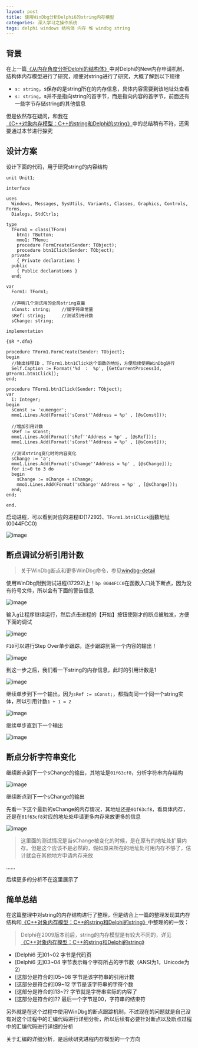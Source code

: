 ```yaml
---
layout: post
title: 使用WinDbg分析Delphi6的string内存模型
categories: 深入学习之操作系统
tags: delphi windows 结构体 内存 堆 windbg string
---
```


## 背景

在上一篇[《从内存角度分析Delphi的结构体》](http://www.xumenger.com/windbg-delphi-record-new20170917/)中对Delphi的New内存申请机制、结构体内存模型进行了研究，顺便对string进行了研究，大概了解到以下规律

* `s: string`，s保存的是string所在的内存信息，具体内容需要到该地址处查看
* `s: string`，s并不是指向string的首字节，而是指向内容的首字节，前面还有一些字节存储string的其他信息

但是依然存在疑问，和我在[《C++对象内存模型：C++的string和Delphi的string》](http://www.xumenger.com/cpp-delphi-string-20161116/)中的总结稍有不符，还需要通过本节进行探究

## 设计方案

设计下面的代码，用于研究string的内容结构

```
unit Unit1;

interface

uses
  Windows, Messages, SysUtils, Variants, Classes, Graphics, Controls, Forms,
  Dialogs, StdCtrls;

type
  TForm1 = class(TForm)
    btn1: TButton;
    mmo1: TMemo;
    procedure FormCreate(Sender: TObject);
    procedure btn1Click(Sender: TObject);
  private
    { Private declarations }
  public
    { Public declarations }
  end;

var
  Form1: TForm1;

  //声明几个测试用的全局string变量
  sConst: string;    //赋字符串常量
  sRef: string;      //测试引用计数
  sChange: string;   

implementation

{$R *.dfm}

procedure TForm1.FormCreate(Sender: TObject);
begin
  //输出线程ID 、TForm1.btn1Click这个函数的地址，方便后续使用WinDbg进行
  Self.Caption := Format('%d  :  %p', [GetCurrentProcessId, @TForm1.btn1Click]);
end;

procedure TForm1.btn1Click(Sender: TObject);
var
  i: Integer;
begin
  sConst := 'xumenger';
  mmo1.Lines.Add(Format('sConst''Address = %p' , [@sConst]));

  //增加引用计数
  sRef := sConst;
  mmo1.Lines.Add(Format('sRef''Address = %p' , [@sRef]));
  mmo1.Lines.Add(Format('sConst''Address = %p' , [@sConst]));

  //测试string变化时的内容变化
  sChange := 'a';
  mmo1.Lines.Add(Format('sChange''Address = %p' , [@sChange]));
  for i:=0 to 3 do
  begin
    sChange := sChange + sChange;
    mmo1.Lines.Add(Format('sChange''Address = %p' , [@sChange]));
  end;
end;

end.
```

启动进程，可以看到对应的进程ID(17292)、`TForm1.btn1Click`函数地址(0044FCC0)

![image](../media/image/2017-09-18/01.png)

## 断点调试分析引用计数

>关于WinDbg断点和更多WinDbg命令，参见[windbg-detail](https://github.com/HackerLaboratory/_Crack/tree/master/20170511-windbg-detail)

使用WinDbg附到测试进程(17292)上！`bp 0044FCC0`在函数入口处下断点，因为没有符号文件，所以会有下面的警告信息

![image](../media/image/2017-09-18/02.png)

输入`g`让程序继续运行，然后点击进程的【开始】按钮使刚才的断点被触发，方便下面的调试

![image](../media/image/2017-09-18/03.png)

`F10`可以进行Step Over单步跟踪，逐步跟踪到第一个内容的输出！

![image](../media/image/2017-09-18/04.png)

到这一步之后，我们看一下string的内存信息，此时的引用计数是1

![image](../media/image/2017-09-18/05.png)

继续单步到下一个输出，因为`sRef := sConst;`，都指向同一个同一个string实体，所以引用计数`1 + 1 = 2`

![image](../media/image/2017-09-18/06.png)

继续单步直到下一个输出

![image](../media/image/2017-09-18/07.png)

## 断点分析字符串变化

继续断点到下一个sChange的输出，其地址是`01f63cf8`，分析字符串内存结构

![image](../media/image/2017-09-18/08.png)

继续断点到下一个sChange的输出

先看一下这个最新的sChange的内存情况，其地址还是`01f63cf8`，看具体内存，还是在`01f63cf8`对应的地址处申请更多内存来放更多的信息

![image](../media/image/2017-09-18/09.png)

>这里面的测试情况是当sChange被变化的时候，是在原有的地址处扩展内存。但是这个应该不是必然的，假如原来所在的地址处可用内存不够了，估计就会在其他地方申请内存来放

......

后续更多的分析不在这里展示了

## 简单总结

在这篇整理中对string的内存结构进行了整理，但是结合上一篇的整理发现其内存结构和[《C++对象内存模型：C++的string和Delphi的string》](http://www.xumenger.com/cpp-delphi-string-20161116/)中整理的的一致：

>Delphi在2009版本前后，string的内存模型是有较大不同的，详见[《C++对象内存模型：C++的string和Delphi的string》](http://www.xumenger.com/cpp-delphi-string-20161116/)

* [Delphi6 无]01~02 字节是代码页
* [Delphi6 无]03~04 字节表示每个字符所占的字节数（ANSI为1，Unicode为2）
* [这部分是符合的]05~08 字节是该字符串的引用计数
* [这部分是符合的]09~12 字节是该字符串的字符个数
* [这部分是符合的]13~?? 字节就是字符串实际的内容了
* [这部分是符合的]?? 最后一个字节是00，字符串的结束符

另外就是在这个过程中使用WinDbg的断点跟踪机制，不过现在的问题就是自己没有对这个过程中的汇编代码进行详细分析，所以后续有必要针对断点以及断点过程中的汇编代码进行详细的分析

关于汇编的详细分析，是后续研究进程内存模型的一个方向
